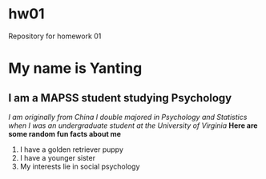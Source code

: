 # hw01
Repository for homework 01
# My name is Yanting  
## I am a MAPSS student studying Psychology
*I am originally from China*
*I double majored in Psychology and Statistics when I was an undergraduate student at the University of Virginia*
**Here are some random fun facts about me**
1. I have a golden retriever puppy 
1. I have a younger sister 
1. My interests lie in social psychology

